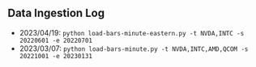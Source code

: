 ## Data Ingestion Log

- 2023/04/19: `python load-bars-minute-eastern.py -t NVDA,INTC -s 20220601 -e 20220701`
- 2023/03/07: `python load-bars-minute.py -t NVDA,INTC,AMD,QCOM -s 20221001 -e 20230131`